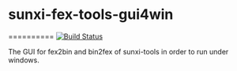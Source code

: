 # sunxi-fex-tools-gui4win
==========
[![Build Status](https://travis-ci.org/OtakuNekoP/sunxi-fex-tools-gui4win.svg?branch=master)](https://travis-ci.org/OtakuNekoP/sunxi-fex-tools-gui4win)


The GUI for fex2bin and bin2fex of sunxi-tools in order to run under windows.
